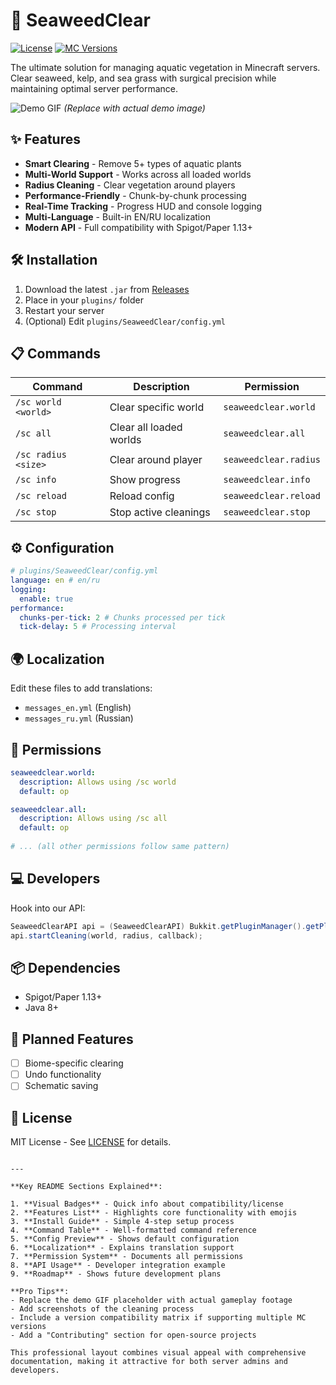 
# 🌊 SeaweedClear 

[![License](https://img.shields.io/badge/license-MIT-green.svg)](LICENSE)
[![MC Versions](https://img.shields.io/badge/Supported%20MC-1.13%2B-blue)](https://img.shields.io)

The ultimate solution for managing aquatic vegetation in Minecraft servers. Clear seaweed, kelp, and sea grass with surgical precision while maintaining optimal server performance.

![Demo GIF](https://example.com/path/to/your/demo.gif) *(Replace with actual demo image)*

## ✨ Features

- **Smart Clearing** - Remove 5+ types of aquatic plants
- **Multi-World Support** - Works across all loaded worlds
- **Radius Cleaning** - Clear vegetation around players
- **Performance-Friendly** - Chunk-by-chunk processing
- **Real-Time Tracking** - Progress HUD and console logging
- **Multi-Language** - Built-in EN/RU localization
- **Modern API** - Full compatibility with Spigot/Paper 1.13+

## 🛠 Installation

1. Download the latest `.jar` from [Releases](https://github.com/yourname/SeaweedClear/releases)
2. Place in your `plugins/` folder
3. Restart your server
4. (Optional) Edit `plugins/SeaweedClear/config.yml`

## 📋 Commands

| Command | Description | Permission |
|---------|-------------|------------|
| `/sc world <world>` | Clear specific world | `seaweedclear.world` |
| `/sc all` | Clear all loaded worlds | `seaweedclear.all` |
| `/sc radius <size>` | Clear around player | `seaweedclear.radius` |
| `/sc info` | Show progress | `seaweedclear.info` |
| `/sc reload` | Reload config | `seaweedclear.reload` |
| `/sc stop` | Stop active cleanings | `seaweedclear.stop` |

## ⚙ Configuration

```yaml
# plugins/SeaweedClear/config.yml
language: en # en/ru
logging:
  enable: true
performance:
  chunks-per-tick: 2 # Chunks processed per tick
  tick-delay: 5 # Processing interval
```

## 🌍 Localization

Edit these files to add translations:
- `messages_en.yml` (English)
- `messages_ru.yml` (Russian)

## 📜 Permissions

```yaml
seaweedclear.world:
  description: Allows using /sc world
  default: op

seaweedclear.all:
  description: Allows using /sc all
  default: op
  
# ... (all other permissions follow same pattern)
```

## 💻 Developers

Hook into our API:
```java
SeaweedClearAPI api = (SeaweedClearAPI) Bukkit.getPluginManager().getPlugin("SeaweedClear");
api.startCleaning(world, radius, callback);
```

## 📦 Dependencies

- Spigot/Paper 1.13+
- Java 8+

## 🚀 Planned Features

- [ ] Biome-specific clearing
- [ ] Undo functionality
- [ ] Schematic saving

## 📄 License

MIT License - See [LICENSE](LICENSE) for details.

```

---

**Key README Sections Explained**:

1. **Visual Badges** - Quick info about compatibility/license
2. **Features List** - Highlights core functionality with emojis
3. **Install Guide** - Simple 4-step setup process
4. **Command Table** - Well-formatted command reference
5. **Config Preview** - Shows default configuration
6. **Localization** - Explains translation support
7. **Permission System** - Documents all permissions
8. **API Usage** - Developer integration example
9. **Roadmap** - Shows future development plans

**Pro Tips**:
- Replace the demo GIF placeholder with actual gameplay footage
- Add screenshots of the cleaning process
- Include a version compatibility matrix if supporting multiple MC versions
- Add a "Contributing" section for open-source projects

This professional layout combines visual appeal with comprehensive documentation, making it attractive for both server admins and developers.
